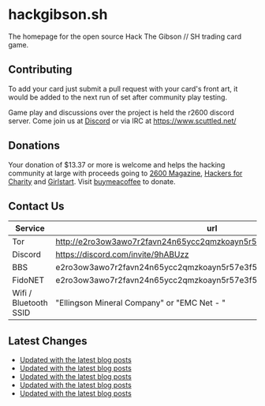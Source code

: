 # hackgibson.sh
The homepage for the open source Hack The Gibson // SH trading card game.


## Contributing

To add your card just submit a pull request with your card's front art, it would be added to the next run of set after community play testing.

Game play and discussions over the project is held the r2600 discord server. Come join us at [Discord](https://discord.com/invite/9hABUzz) or via IRC at https://www.scuttled.net/


## Donations

Your donation of $13.37 or more is welcome and helps the hacking community at large with proceeds going to [2600 Magazine](https://2600.com/), [Hackers for Charity](https://hackersforcharity.org) and [Girlstart](https://girlstart.org).  Visit [buymeacoffee](https://www.buymeacoffee.com/hackgibson.sh) to donate.


## Contact Us

Service | url
-|-
Tor | http://e2ro3ow3awo7r2favn24n65ycc2qmzkoayn5r57e3f56nvjwdcgg32ad.onion
Discord | https://discord.com/invite/9hABUzz
BBS | e2ro3ow3awo7r2favn24n65ycc2qmzkoayn5r57e3f56nvjwdcgg32ad.onion:23
FidoNET | e2ro3ow3awo7r2favn24n65ycc2qmzkoayn5r57e3f56nvjwdcgg32ad.onion:24554
Wifi / Bluetooth SSID | "Ellingson Mineral Company" or "EMC Net - <fidonet address>"

## Latest Changes
<!-- BLOG-POST-LIST:START -->
- [Updated with the latest blog posts](https://github.com/DFW2600/hackgibson.sh/commit/4d85b258eb92b6d6ac9a56ba0caca0d204296ba3)
- [Updated with the latest blog posts](https://github.com/DFW2600/hackgibson.sh/commit/fdd0a95ebc3929121b3d6b836fa4cafceccabab5)
- [Updated with the latest blog posts](https://github.com/DFW2600/hackgibson.sh/commit/792c058f63a09462586e7f815a6a9866e435702d)
- [Updated with the latest blog posts](https://github.com/DFW2600/hackgibson.sh/commit/1bcf4d9ce06a7b8657adba18d5953f2fa962b955)
- [Updated with the latest blog posts](https://github.com/DFW2600/hackgibson.sh/commit/13a7a64aef47c839f44c514559571ff49d915bf2)
<!-- BLOG-POST-LIST:END -->
